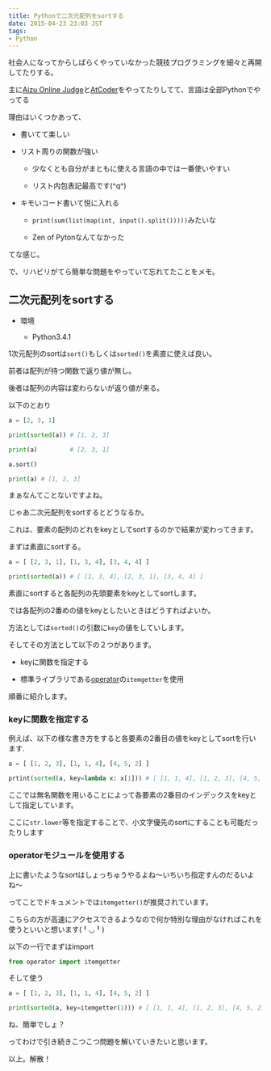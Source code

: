 ```yaml
---
title: Pythonで二次元配列をsortする
date: 2015-04-23 23:03 JST
tags:
- Python
---
```


社会人になってからしばらくやっていなかった競技プログラミングを細々と再開してたりする。

主に[Aizu Online Judge](http://judge.u-aizu.ac.jp/onlinejudge/)と[AtCoder](http://atcoder.jp/)をやってたりしてて、言語は全部Pythonでやってる

理由はいくつかあって、

- 書いてて楽しい

- リスト周りの関数が強い

  - 少なくとも自分がまともに使える言語の中では一番使いやすい

  - リスト内包表記最高です(^q^)

- キモいコード書いて悦に入れる

  - `print(sum(list(map(int, input().split()))))`みたいな

  - Zen of Pytonなんてなかった

てな感じ。

で、リハビリがてら簡単な問題をやっていて忘れてたことをメモ。

## 二次元配列をsortする

- 環境

  - Python3.4.1

1次元配列のsortは`sort()`もしくは`sorted()`を素直に使えば良い。

前者は配列が持つ関数で返り値が無し。

後者は配列の内容は変わらないが返り値が来る。

以下のとおり

```python
a = [2, 3, 1]

print(sorted(a)) # [1, 2, 3]

print(a)         # [2, 3, 1]

a.sort()

print(a) # [1, 2, 3]
```

まぁなんてことないですよね。

じゃあ二次元配列をsortするとどうなるか。

これは、要素の配列のどれをkeyとしてsortするのかで結果が変わってきます。

まずは素直にsortする。

```python
a = [ [2, 3, 1], [1, 3, 4], [3, 4, 4] ]

print(sorted(a)) # [ [1, 3, 4], [2, 3, 1], [3, 4, 4] ]
```

素直にsortすると各配列の先頭要素をkeyとしてsortします。

では各配列の2番めの値をkeyとしたいときはどうすればよいか。

方法としては`sorted()`の引数に`key`の値をしていします。

そしてその方法として以下の２つがあります。

- keyに関数を指定する

- 標準ライブラリである[operator](http://docs.python.jp/3.4/library/operator.html)の`itemgetter`を使用

順番に紹介します。

### keyに関数を指定する

例えば、以下の様な書き方をすると各要素の2番目の値をkeyとしてsortを行います.

```python
a = [ [1, 2, 3], [1, 1, 4], [4, 5, 2] ]

prtint(sorted(a, key=lambda x: x[1])) # [ [1, 1, 4], [1, 2, 3], [4, 5, 2] ]
```

ここでは無名関数を用いることによって各要素の2番目のインデックスをkeyとして指定しています。

ここに`str.lower`等を指定することで、小文字優先のsortにすることも可能だったりします

### operatorモジュールを使用する

上に書いたようなsortはしょっちゅうやるよね〜いちいち指定すんのだるいよね〜

ってことでドキュメントでは`itemgetter()`が推奨されています。

こちらの方が高速にアクセスできるようなので何か特別な理由がなければこれを使うといいと想います(╹◡╹)

以下の一行でまずはimport

```python
from operator import itemgetter
```

そして使う

```python
a = [ [1, 2, 3], [1, 1, 4], [4, 5, 2] ]

print(sorted(a, key=itemgetter(1))) # [ [1, 1, 4], [1, 2, 3], [4, 5, 2] ]
```

ね、簡単でしょ？

ってわけで引き続きこつこつ問題を解いていきたいと思います。

以上。解散！
